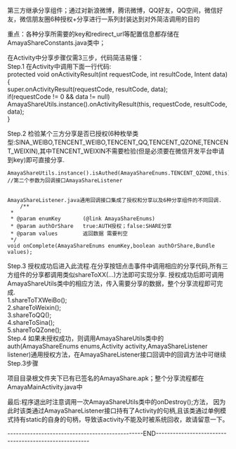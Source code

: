 第三方继承分享组件；通过对新浪微博，腾讯微博，QQ好友，QQ空间，微信好友，微信朋友圈6种授权+分享进行一系列封装达到对外简洁调用的目的

重点：各种分享所需要的key和redirect_url等配置信息都存储在AmayaShareConstants.java类中；

在Activity中分享步骤仅需3三步，代码简洁易懂：<br />
Step.1    在Activity中调用下面一行代码:<br />
  protected void onActivityResult(int requestCode, int resultCode, Intent data) {<br />
        &#9;super.onActivityResult(requestCode, resultCode, data);<br />&#9;if(requestCode != 0 && data != null)<br />
        &#9;&#9;AmayaShareUtils.instance().onActivityResult(this, requestCode, resultCode, data);<br />
  }

Step.2  检验某个三方分享是否已授权(6种枚举类型:SINA_WEIBO,TENCENT_WEIBO,TENCENT_QQ,TENCENT_QZONE,TENCENT_WEIXIN),其中TENCENT_WEIXIN不需要检验(但是必须要在微信开发平台申请到key)即可直接分享.

    AmayaShareUtils.instance().isAuthed(AmayaShareEnums.TENCENT_QZONE,this);   //第二个参数为回调接口AmayaShareListener


    AmayaShareListener.java通用回调接口集成了授权和分享以及6种分享组件的不同回调.
        /**
     *
     * @param enumKey       (@link AmayaShareEnums)
     * @param authOrShare   true:AUTH授权；false:SHARE分享
     * @param values        返回数据 需要判空
     */
	void onComplete(AmayaShareEnums enumKey,boolean authOrShare,Bundle values);



Step.3  授权成功后进入此流程.在分享按钮点击事件中调用相应的分享代码,所有三方组件的分享都调用类似shareToXX(...)方法即可实现分享.
  授权成功后即可调用AmayaShareUtils类中的相应方法，传入需要分享的数据，整个分享流程即可完成.<br />
  &#9;1.shareToTXWeiBo();<br />
  &#9;2.shareToWeixin();<br />
  &#9;3.shareToQQ();<br />
  &#9;4.shareToSina();<br />
  &#9;5.shareToQZone();<br />
Step.4  如果未授权成功，则调用AmayaShareUtils类中的auth(AmayaShareEnums enums,Activity activity,AmayaShareListener listener)通用授权方法，在AmayaShareListener接口回调中的回调方法中可继续Step.3步骤<br />


项目目录根文件夹下已有已签名的AmayaShare.apk；整个分享流程都在AmayaMainActivity.java中

最后:程序退出时注意调用一次AmayaShareUtils类中的onDestroy();方法，
因为此时该类通过AmayaShareListener接口持有了Activity的句柄,且该类通过单例模式持有static的自身的句柄，导致该activity不能及时被系统回收，故请留意一下。

  ------------------------------------------------END------------------------------------------------------

